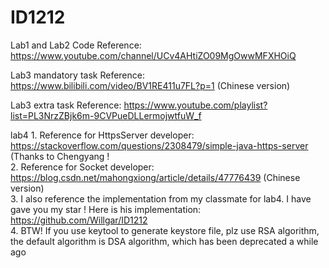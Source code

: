 # ID1212

Lab1 and Lab2 Code Reference: https://www.youtube.com/channel/UCv4AHtiZO09MgOwwMFXHOiQ

Lab3 mandatory task Reference: https://www.bilibili.com/video/BV1RE411u7FL?p=1  (Chinese version)

Lab3 extra task Reference: https://www.youtube.com/playlist?list=PL3NrzZBjk6m-9CVPueDLLermojwtfuW_f

lab4 
     1. Reference for HttpsServer developer: https://stackoverflow.com/questions/2308479/simple-java-https-server (Thanks to Chengyang !<br/>
     2. Reference for Socket developer: https://blog.csdn.net/mahongxiong/article/details/47776439 (Chinese version)<br/>
     3. I also reference the implementation from my classmate for lab4. I have gave you my star ! Here is his implementation: https://github.com/Willgar/ID1212  <br/>
     4. BTW! If you use keytool to generate keystore file, plz use RSA algorithm, the default algorithm is DSA algorithm, which has been deprecated a while ago


